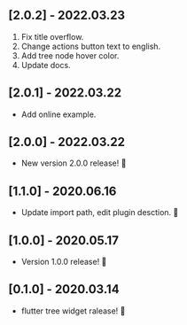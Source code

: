 ## [2.0.2] - 2022.03.23

  1. Fix title overflow.
  2. Change actions button text to english.
  3. Add tree node hover color.
  4. Update docs.

## [2.0.1] - 2022.03.22

*  Add online example.

## [2.0.0] - 2022.03.22

* New version 2.0.0 release! 🎉

## [1.1.0] - 2020.06.16

* Update import path, edit plugin desction. 🎉

## [1.0.0] - 2020.05.17

* Version 1.0.0 release! 🚀


## [0.1.0] - 2020.03.14

* flutter tree widget ralease! 👏
